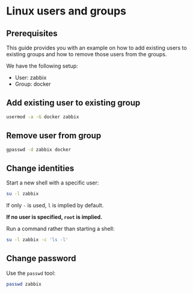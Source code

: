 # Linux users and groups

## Prerequisites

This guide provides you with an example on how to add existing users to existing groups and how to remove those users from the groups.

We have the following setup:

* User: zabbix
* Group: docker

## Add existing user to existing group

```bash
usermod -a -G docker zabbix
```

## Remove user from group

```bash
gpasswd -d zabbix docker
```

## Change identities

Start a new shell with a specific user:

```bash
su -l zabbix
```

If only `-` is used, `l` is implied by default.

**If no user is specified, `root` is implied.**

Run a command rather than starting a shell:

```bash
su -l zabbix -c 'ls -l'
```

## Change password

Use the `passwd` tool:

```bash
passwd zabbix
```
